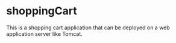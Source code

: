 # shoppingCart
This is a shopping cart application that can be deployed on a web application server like Tomcat.
